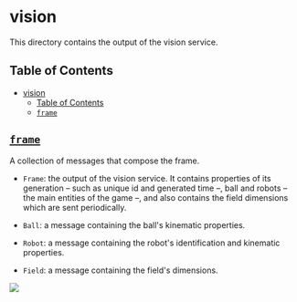 # vision

This directory contains the output of the vision service.

## Table of Contents

- [vision](#vision)
  - [Table of Contents](#table-of-contents)
  - [`frame`](#frame)

## [`frame`](frame.proto)

A collection of messages that compose the frame.

- `Frame`: the output of the vision service. It contains properties of its generation &#8211; such as unique id and generated time &#8211;, ball and robots &#8211; the main entities of the game &#8211;, and also contains the field dimensions which are sent periodically.

- `Ball`: a message containing the ball's kinematic properties.
- `Robot`: a message containing the robot's identification and kinematic properties.
- `Field`: a message containing the field's dimensions.

[![](.images/field-dimensions.svg)](https://github.com/RoboCup-SSL/ssl-vision/wiki/camera-calibration#field-markings)
